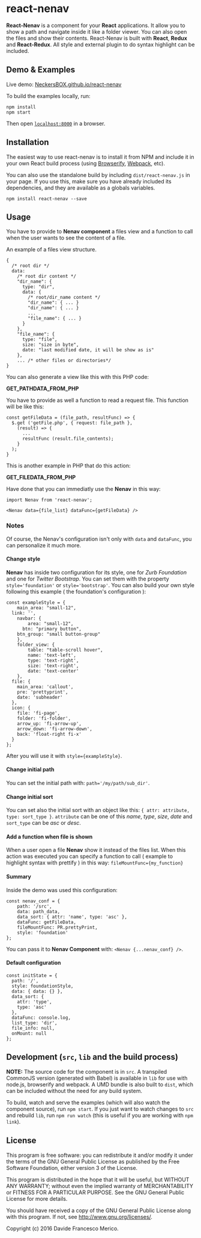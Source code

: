 # react-nenav

**React-Nenav** is a component for your **React** applications. It allow you to show a path and navigate inside it like a folder viewer. You can also open the files and show their contents.
React-Nenav is built with **React**, **Redux** and **React-Redux**. All style and external plugin to do syntax highlight can be included.

## Demo & Examples

Live demo: [NeckersBOX.github.io/react-nenav](http://NeckersBOX.github.io/react-nenav/)

To build the examples locally, run:

```
npm install
npm start
```

Then open [`localhost:8000`](http://localhost:8000) in a browser.


## Installation

The easiest way to use react-nenav is to install it from NPM and include it in your own React build process (using [Browserify](http://browserify.org), [Webpack](http://webpack.github.io/), etc).

You can also use the standalone build by including `dist/react-nenav.js` in your page. If you use this, make sure you have already included its dependencies, and they are available as a globals variables.

```
npm install react-nenav --save
```


## Usage

You have to provide to **Nenav component** a files view and a function to call when the user wants to see the content of a file.

An example of a files view structure.

```
{
  /* root dir */
  data:
    /* root dir content */
    "dir_name": {
      type: "dir",
      data: {
        /* root/dir_name content */
        "dir_name": { ... }
        "dir_name": { ... }
        ...
        "file_name": { ... }
      }
    },
    "file_name": {
      type: "file",
      size: "size in byte",
      date: "last modified date, it will be show as is"
    },
    ... /* other files or directories*/
}
```

You can also generate a view like this with this PHP code:

__GET_PATHDATA_FROM_PHP__

You have to provide as well a function to read a request file. This function
will be like this:

```
const getFileData = (file_path, resultFunc) => {
  $.get ('getFile.php', { request: file_path },
    (result) => {
      ...
      resultFunc (result.file_contents);
    }
  );
}
```

This is another example in PHP that do this action:

__GET_FILEDATA_FROM_PHP__

Have done that you can immediatly use the **Nenav** in this way:

```
import Nenav from 'react-nenav';

<Nenav data={file_list} dataFunc={getFileData} />
```

### Notes

Of course, the Nenav's configuration isn't only with `data` and `dataFunc`, you can personalize it much more.

#### Change style
**Nenav** has inside two configuration for its style, one for _Zurb Foundation_ and one for _Twitter Bootstrap_.
You can set them with the property `style='foundation'` or `style='bootstrap'`. You can also build your own style following this example ( the foundation's configuration ):

```
const exampleStyle = {
	main_area: "small-12",
  link: '',
	navbar: {
		area: "small-12",
	  btn: "primary button",
    btn_group: "small button-group"
	},
	folder_view: {
		table: "table-scroll hover",
		name: 'text-left',
		type: 'text-right',
		size: 'text-right',
		date: 'text-center'
	},
  file: {
    main_area: 'callout',
    pre: 'prettyprint',
    date: 'subheader'
  },
  icon: {
    file: 'fi-page',
    folder: 'fi-folder',
    arrow_up: 'fi-arrow-up',
    arrow_down: 'fi-arrow-down',
    back: 'float-right fi-x'
  }
};
```

After you will use it with `style={exampleStyle}`.

#### Change initial path
You can set the initial path with: `path='/my/path/sub_dir'`.

#### Change initial sort
You can set also the initial sort with an object like this: `{ attr: attribute, type: sort_type }`. `attribute` can be one of this _name_, _type_, _size_, _date_ and `sort_type` can be _asc_ or _desc_.

#### Add a function when file is shown
When a user open a file **Nenav** show it instead of the files list. When this action was executed you can specify a function to call ( example to highlight syntax with prettify ) in this way: `fileMountFunc={my_function}`

#### Summary
Inside the demo was used this configuration:

```
const nenav_conf = {
	path: '/src',
	data: path_data,
	data_sort: { attr: 'name', type: 'asc' },
	dataFunc: getFileData,
	fileMountFunc: PR.prettyPrint,
	style: 'foundation'
};
```

You can pass it to **Nenav Component** with: `<Nenav {...nenav_conf} />`.

#### Default configuration

```
const initState = {
  path: '/',
  style: foundationStyle,
  data: { data: {} },
  data_sort: {
    attr: 'type',
    type: 'asc'
  },
  dataFunc: console.log,
  list_type: 'dir',
  file_info: null,
  onMount: null
};
```

## Development (`src`, `lib` and the build process)

**NOTE:** The source code for the component is in `src`. A transpiled CommonJS version (generated with Babel) is available in `lib` for use with node.js, browserify and webpack. A UMD bundle is also built to `dist`, which can be included without the need for any build system.

To build, watch and serve the examples (which will also watch the component source), run `npm start`. If you just want to watch changes to `src` and rebuild `lib`, run `npm run watch` (this is useful if you are working with `npm link`).

## License

This program is free software: you can redistribute it and/or modify it under the terms of the GNU General Public License as published by the Free Software Foundation, either version 3 of the License.

This program is distributed in the hope that it will be useful, but WITHOUT ANY WARRANTY; without even the implied warranty of  MERCHANTABILITY or FITNESS FOR A PARTICULAR PURPOSE.  See the GNU General Public License for more details.

You should have received a copy of the GNU General Public License along with this program. If not, see <http://www.gnu.org/licenses/>.

Copyright (c) 2016 Davide Francesco Merico.
